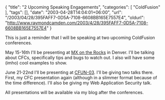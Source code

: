 {
	"title": "2 Upcoming Speaking Engagements",
	"categories": [
		"ColdFusion"
	],
	"tags": [],
	"date": "2003-04-28T14:04:01+06:00",
	"url": "/2003/04/28/395FAFF7-0D5A-7108-6608BB165E7557E4",
	"oldurl": "http://www.raymondcamden.com/2003/4/28/395FAFF7-0D5A-7108-6608BB165E7557E4"
}

This is just a reminder that I will be speaking at two upcoming ColdFusion conferences.

May 15-16th I'll be presenting at <a href="http://www.mxontherocks.com/">MX on the Rocks</a> in Denver. I'll be talking about CFCs, specifically tips and bugs to watch out. I also will have some (imho) cool examples to show.

June 21-22nd I'll be presenting at <a href="http://www.cfconf.org/cfun-03/">CFUN-03</a>. I'll be giving two talks there. First, my CFC presentation again (although in a slimmer format because of the time difference). I'll also be giving my Web Application Security talk.

All presentations will be available via my blog after the conferences.